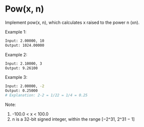 # Pow(x, n)

Implement pow(x, n), which calculates x raised to the power n (xn).

Example 1:

```bash
Input: 2.00000, 10
Output: 1024.00000
```

Example 2:

```bash
Input: 2.10000, 3
Output: 9.26100
```

Example 3:

```bash
Input: 2.00000, -2
Output: 0.25000
# Explanation: 2-2 = 1/22 = 1/4 = 0.25
```

Note:

1. -100.0 < x < 100.0
2. n is a 32-bit signed integer, within the range [−2^31, 2^31 − 1]